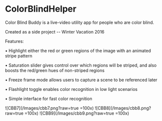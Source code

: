 # ColorBlindHelper
Color Blind Buddy is a live-video utility app for people who are color blind.

Created as a side project -- Winter Vacation 2016

Features:

• Highlight either the red or green regions of the image with an animated stripe pattern

• Saturation slider gives control over which regions will be striped, and also boosts the red/green hues of non-striped regions

• Freeze frame mode allows users to capture a scene to be referenced later

• Flashlight toggle enables color recognition in low light scenarios

• Simple interface for fast color recognition

![CBB7](/Images/cbb7.png?raw=true =100x) ![CBB8](/Images/cbb8.png?raw=true =100x) ![CBB9](/Images/cbb9.png?raw=true =100x)

